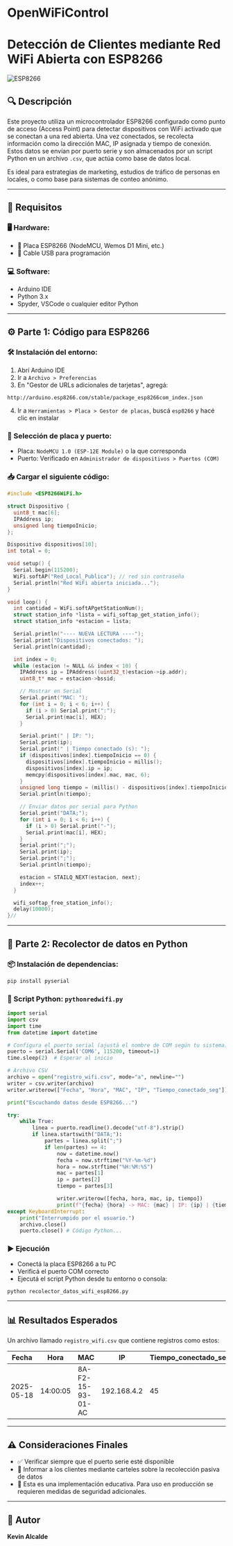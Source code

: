 # OpenWiFiControl
# Detección de Clientes mediante Red WiFi Abierta con ESP8266

![ESP8266](https://upload.wikimedia.org/wikipedia/commons/3/3f/ESP8266-01.jpg)

## 🔍 Descripción

Este proyecto utiliza un microcontrolador ESP8266 configurado como punto de acceso (Access Point) para detectar dispositivos con WiFi activado que se conectan a una red abierta. Una vez conectados, se recolecta información como la dirección MAC, IP asignada y tiempo de conexión. Estos datos se envían por puerto serie y son almacenados por un script Python en un archivo `.csv`, que actúa como base de datos local.

Es ideal para estrategias de marketing, estudios de tráfico de personas en locales, o como base para sistemas de conteo anónimo.

---

## 🧰 Requisitos

### 🖥️ Hardware:

* 📶 Placa ESP8266 (NodeMCU, Wemos D1 Mini, etc.)
* 🔌 Cable USB para programación

### 💻 Software:

* Arduino IDE
* Python 3.x
* Spyder, VSCode o cualquier editor Python

---

## ⚙️ Parte 1: Código para ESP8266

### 🛠️ Instalación del entorno:

1. Abrí Arduino IDE
2. Ir a `Archivo > Preferencias`
3. En "Gestor de URLs adicionales de tarjetas", agregá:

```
http://arduino.esp8266.com/stable/package_esp8266com_index.json
```

4. Ir a `Herramientas > Placa > Gestor de placas`, buscá `esp8266` y hacé clic en instalar

### 🔌 Selección de placa y puerto:

* Placa: `NodeMCU 1.0 (ESP-12E Module)` o la que corresponda
* Puerto: Verificado en `Administrador de dispositivos > Puertos (COM)`

### 📥 Cargar el siguiente código:

```cpp
#include <ESP8266WiFi.h>

struct Dispositivo {
  uint8_t mac[6];
  IPAddress ip;
  unsigned long tiempoInicio;
};

Dispositivo dispositivos[10];
int total = 0;

void setup() {
  Serial.begin(115200);
  WiFi.softAP("Red_Local_Publica"); // red sin contraseña
  Serial.println("Red WiFi abierta iniciada...");
}

void loop() {
  int cantidad = WiFi.softAPgetStationNum();
  struct station_info *lista = wifi_softap_get_station_info();
  struct station_info *estacion = lista;

  Serial.println("---- NUEVA LECTURA ----");
  Serial.print("Dispositivos conectados: ");
  Serial.println(cantidad);

  int index = 0;
  while (estacion != NULL && index < 10) {
    IPAddress ip = IPAddress((uint32_t)estacion->ip.addr);
    uint8_t* mac = estacion->bssid;

    // Mostrar en Serial
    Serial.print("MAC: ");
    for (int i = 0; i < 6; i++) {
      if (i > 0) Serial.print(":");
      Serial.print(mac[i], HEX);
    }

    Serial.print(" | IP: ");
    Serial.print(ip);
    Serial.print(" | Tiempo conectado (s): ");
    if (dispositivos[index].tiempoInicio == 0) {
      dispositivos[index].tiempoInicio = millis();
      dispositivos[index].ip = ip;
      memcpy(dispositivos[index].mac, mac, 6);
    }
    unsigned long tiempo = (millis() - dispositivos[index].tiempoInicio) / 1000;
    Serial.println(tiempo);

    // Enviar datos por serial para Python
    Serial.print("DATA;");
    for (int i = 0; i < 6; i++) {
      if (i > 0) Serial.print("-");
      Serial.print(mac[i], HEX);
    }
    Serial.print(";");
    Serial.print(ip);
    Serial.print(";");
    Serial.println(tiempo);

    estacion = STAILQ_NEXT(estacion, next);
    index++;
  }

  wifi_softap_free_station_info();
  delay(10000);
}// 
```

---

## 🐍 Parte 2: Recolector de datos en Python

### 📦 Instalación de dependencias:

```bash
pip install pyserial
```

### 🧾 Script Python: `pythonredwifi.py`

```python
import serial
import csv
import time
from datetime import datetime

# Configura el puerto serial (ajustá el nombre de COM según tu sistema)
puerto = serial.Serial('COM6', 115200, timeout=1)
time.sleep(2)  # Esperar al inicio

# Archivo CSV
archivo = open("registro_wifi.csv", mode="a", newline="")
writer = csv.writer(archivo)
writer.writerow(["Fecha", "Hora", "MAC", "IP", "Tiempo_conectado_seg"])

print("Escuchando datos desde ESP8266...")

try:
    while True:
        linea = puerto.readline().decode("utf-8").strip()
        if linea.startswith("DATA;"):
            partes = linea.split(";")
            if len(partes) == 4:
                now = datetime.now()
                fecha = now.strftime("%Y-%m-%d")
                hora = now.strftime("%H:%M:%S")
                mac = partes[1]
                ip = partes[2]
                tiempo = partes[3]

                writer.writerow([fecha, hora, mac, ip, tiempo])
                print(f"{fecha} {hora} -> MAC: {mac} | IP: {ip} | {tiempo} seg")
except KeyboardInterrupt:
    print("Interrumpido por el usuario.")
    archivo.close()
    puerto.close() # Código Python...
```

### ▶️ Ejecución

* Conectá la placa ESP8266 a tu PC
* Verificá el puerto COM correcto
* Ejecutá el script Python desde tu entorno o consola:

```bash
python recolector_datos_wifi_esp8266.py
```

---

## 📊 Resultados Esperados

Un archivo llamado `registro_wifi.csv` que contiene registros como estos:

| Fecha      | Hora     | MAC               | IP          | Tiempo\_conectado\_seg |
| ---------- | -------- | ----------------- | ----------- | ---------------------- |
| 2025-05-18 | 14:00:05 | 8A-F2-15-93-01-AC | 192.168.4.2 | 45                     |

---

## ⚠️ Consideraciones Finales

* ✅ Verificar siempre que el puerto serie esté disponible
* 📢 Informar a los clientes mediante carteles sobre la recolección pasiva de datos
* 🔐 Esta es una implementación educativa. Para uso en producción se requieren medidas de seguridad adicionales.

---

## 👤 Autor

**Kevin Alcalde**
